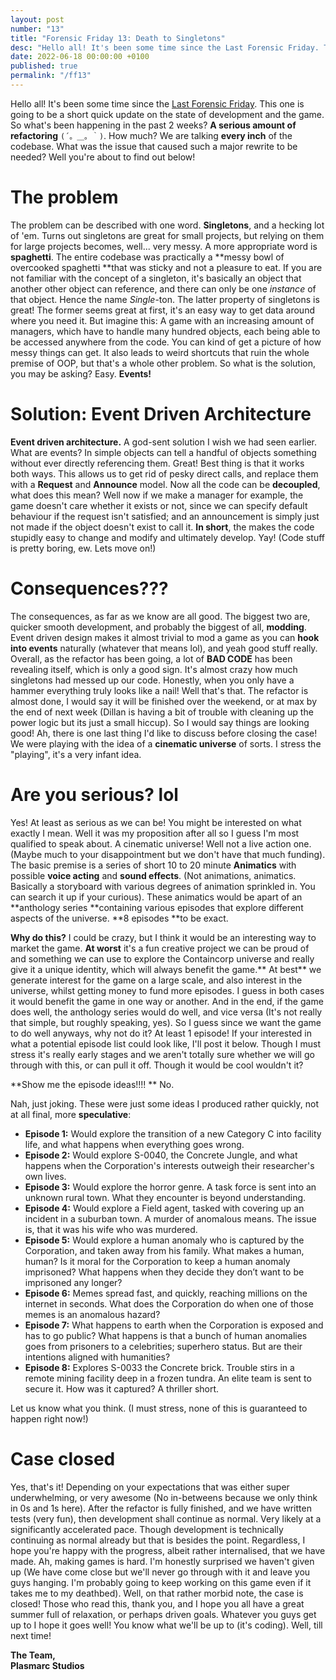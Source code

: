 ```yaml
---
layout: post
number: "13"
title: "Forensic Friday 13: Death to Singletons"
desc: "Hello all! It's been some time since the Last Forensic Friday. This one is going to be a short quick update on the state of development and the game. So what's been happening in the past 2 weeks? **A serious amount of refactoring** `(´。＿。｀)`. How much? We are talking **every inch** of the codebase. What was the issue that caused such a major rewrite to be needed? Well you're about to find out below!"
date: 2022-06-18 00:00:00 +0100
published: true
permalink: "/ff13"
---
```

Hello all! It's been some time since the [Last Forensic Friday](/ff12). This one is going to be a short quick update on the state of development and the game. So what's been happening in the past 2 weeks? **A serious amount of refactoring** `(´。＿。｀)`. How much? We are talking **every inch** of the codebase. What was the issue that caused such a major rewrite to be needed? Well you're about to find out below!

# The problem

The problem can be described with one word. **Singletons**, and a hecking lot of 'em. Turns out singletons are great for small projects, but relying on them for large projects becomes, well... very messy. A more appropriate word is **spaghetti**. The entire codebase was practically a **messy bowl of overcooked spaghetti **that was sticky and not a pleasure to eat. If you are not familiar with the concept of a singleton, it's basically an object that another other object can reference, and there can only be one *instance* of that object. Hence the name *Single*-ton. The latter property of singletons is great! The former seems great at first, it's an easy way to get data around where you need it. But imagine this: A game with an increasing amount of managers, which have to handle many hundred objects, each being able to be accessed anywhere from the code. You can kind of get a picture of how messy things can get. It also leads to weird shortcuts that ruin the whole premise of OOP, but that's a whole other problem. So what is the solution, you may be asking? Easy. **Events!**


# Solution: Event Driven Architecture

**Event driven architecture.** A god-sent solution I wish we had seen earlier. What are events? In simple objects can tell a handful of objects something without ever directly referencing them. Great!  Best thing is that it works both ways. This allows us to get rid of pesky direct calls, and replace them with a **Request** and **Announce** model. Now all the code can be **decoupled**, what does this mean? Well now if we make a manager for example, the game doesn't care whether it exists or not, since we can specify default behaviour if the request isn't satisfied; and an announcement is simply just not made if the object doesn't exist to call it. **In short**, the makes the code stupidly easy to change and modify and ultimately develop. Yay! (Code stuff is pretty boring, ew. Lets move on!)

# Consequences???

The consequences, as far as we know are all good. The biggest two are, quicker smooth development, and probably the biggest of all, **modding**. Event driven design makes it almost trivial to mod a game as you can **hook into events** naturally (whatever that means lol), and yeah good stuff really. Overall, as the refactor has been going, a lot of **BAD CODE** has been revealing itself, which is only a good sign. It's almost crazy how much singletons had messed up our code. Honestly, when you only have a hammer everything truly looks like a nail! Well that's that. The refactor is almost done, I would say it will be finished over the weekend, or at max by the end of next week (Dillan is having a bit of trouble with cleaning up the power logic but its just a small hiccup). So I would say things are looking good! Ah, there is one last thing I'd like to discuss before closing the case! We were playing with the idea of a **cinematic universe** of sorts. I stress the "playing", it's a very infant idea.

# Are you serious? lol

Yes! At least as serious as we can be! You might be interested on what exactly I mean. Well it was my proposition after all so I guess I'm most qualified to speak about. A cinematic universe! Well not a live action one. (Maybe much to your disappointment but we don't have that much funding). The basic premise is a series of short 10 to 20 minute **Animatics** with possible **voice acting** and **sound effects**. (Not animations, animatics. Basically a storyboard with various degrees of animation sprinkled in. You can search it up if your curious). These animatics would be apart of an **anthology series **containing various episodes that explore different aspects of the universe. **8 episodes **to be exact. 

**Why do this?**
I could be crazy, but I think it would be an interesting way to market the game. **At worst** it's a fun creative project we can be proud of and something we can use to explore the Containcorp universe and really give it a unique identity, which will always benefit the game.** At best** we generate interest for the game on a large scale, and also interest in the universe, whilst getting money to fund more episodes. I guess in both cases it would benefit the game in one way or another. And in the end, if the game does well, the anthology series would do well, and vice versa (It's not really that simple, but roughly speaking, yes). So I guess since we want the game to do well anyways, why not do it? At least 1 episode! If your interested in what a potential episode list could look like, I'll post it below. Though I must stress it's really early stages and we aren't totally sure whether we will go through with this, or can pull it off. Though it would be cool wouldn't it?

**Show me the episode ideas!!!! **
No. 

Nah, just joking. These were just some ideas I produced rather quickly, not at all final, more **speculative**:

- **Episode 1:** Would explore the transition of a new Category C into facility life, and what happens when everything goes wrong.
- **Episode 2:** Would explore S-0040, the Concrete Jungle, and what happens when the Corporation's interests outweigh their researcher's own lives.
- **Episode 3:** Would explore the horror genre. A task force is sent into an unknown rural town. What they encounter is beyond understanding.
- **Episode 4:** Would explore a Field agent, tasked with covering up an incident in a suburban town. A murder of anomalous means. The issue is, that it was his wife who was murdered.
- **Episode 5:** Would explore a human anomaly who is captured by the Corporation, and taken away from his family. What makes a human, human? Is it moral for the Corporation to keep a human anomaly imprisoned? What happens when they decide they don’t want to be imprisoned any longer?
- **Episode 6:** Memes spread fast, and quickly, reaching millions on the internet in seconds. What does the Corporation do when one of those memes is an anomalous hazard?
- **Episode 7:** What happens to earth when the Corporation is exposed and has to go public? What happens is that a bunch of human anomalies goes from prisoners to a celebrities; superhero status. But are their intentions aligned with humanities?
- **Episode 8:** Explores S-0033 the Concrete brick. Trouble stirs in a remote mining facility deep in a frozen tundra. An elite team is sent to secure it. How was it captured? A thriller short.

Let us know what you think. (I must stress, none of this is guaranteed to happen right now!)

# Case closed

Yes, that's it! Depending on your expectations that was either super underwhelming, or very awesome (No in-betweens because we only think in 0s and 1s here). After the refactor is fully finished, and we have written tests (very fun), then development shall continue as normal. Very likely at a significantly accelerated pace. Though development is technically continuing as normal already but that is besides the point. Regardless, I hope you're happy with the progress, albeit rather internalised, that we have made. Ah, making games is hard. I'm honestly surprised we haven't given up (We have come close but we'll never go through with it and leave you guys hanging. I'm probably going to keep working on this game even if it takes me to my deathbed). Well, on that rather morbid note, the case is closed! Those who read this, thank you, and I hope you all have a great summer full of relaxation, or perhaps driven goals. Whatever you guys get up to I hope it goes well! You know what we'll be up to (it's coding).
Well, till next time!

**The Team,**\
**Plasmarc Studios**